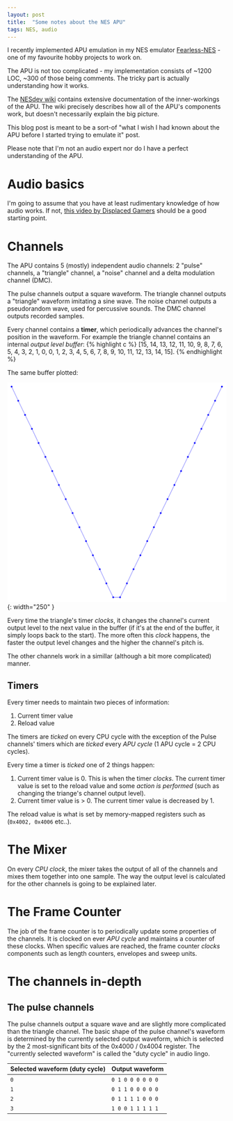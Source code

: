 ```yaml
---
layout: post
title:  "Some notes about the NES APU"
tags: NES, audio
---
```

I recently implemented APU emulation in my NES emulator [Fearless-NES](https://github.com/TomasKralCZ/Fearless-NES) - one of my favourite hobby projects to work on.

The APU is not too complicated - my implementation consists of ~1200 LOC, ~300 of those being comments. The tricky part is actually understanding how it works.

The [NESdev wiki](https://www.nesdev.org/wiki/APU) contains extensive documentation of the inner-workings of the APU. The wiki precisely describes how all of the APU's components work, but doesn't necessarily explain the big picture.

This blog post is meant to be a sort-of "what I wish I had known about the APU before I started trying to emulate it" post.

Please note that I'm not an audio expert nor do I have a perfect understanding of the APU.

# Audio basics

I'm going to assume that you have at least rudimentary knowledge of how audio works. If not, [this video by Displaced Gamers](https://youtu.be/mJnz6dEWwIw) should be a good starting point.

# Channels

The APU contains 5 (mostly) independent audio channels: 2 "pulse" channels, a "triangle" channel, a "noise" channel and a delta modulation channel (DMC).

The pulse channels output a square waveform. The triangle channel outputs a "triangle" waveform imitating a sine wave. The noise channel outputs a pseudorandom wave, used for percussive sounds. The DMC channel outputs recorded samples.

Every channel contains a **timer**, which periodically advances the channel's position in the waveform. For example the triangle channel contains an internal *output level buffer*:
{% highlight c %}
[15, 14, 13, 12, 11, 10,  9,  8,  7,  6,  5,  4, 3,  2,  1,  0, 0,  1,  2,  3,  4,  5,  6,  7,  8,  9, 10, 11, 12, 13, 14, 15].
{% endhighlight %}

The same buffer plotted:

![TriangleChannelOutputPlot](/assets/triangle-plot.svg){: width="250" }

Every time the triangle's timer *clocks*, it changes the channel's current output level to the next value in the buffer (if it's at the end of the buffer, it simply loops back to the start). The more often this *clock* happens, the faster the output level changes and the higher the channel's pitch is.

The other channels work in a simillar (although a bit more complicated) manner.

## Timers

Every timer needs to maintain two pieces of information:
1. Current timer value
2. Reload value

The timers are *ticked* on every CPU cycle with the exception of the Pulse channels' timers which are *ticked* every *APU cycle* (1 APU cycle = 2 CPU cycles).

Every time a timer is *ticked* one of 2 things happen:
1. Current timer value is 0. This is when the timer *clocks*. The current timer value is set to the reload value and some *action is performed* (such as changing the triange's channel output level).
2. Current timer value is > 0. The current timer value is decreased by 1.

The reload value is what is set by memory-mapped registers such as (`0x4002, 0x4006` etc..).

# The Mixer

On every *CPU clock*, the mixer takes the output of all of the channels and mixes them together into one sample. The way the output level is calculated for the other channels is going to be explained later.

# The Frame Counter

The job of the frame counter is to periodically update some properties of the channels. It is clocked on ever *APU cycle* and maintains a counter of these clocks. When specific values are reached, the frame counter *clocks* components such as length counters, envelopes and sweep units.

# The channels in-depth

## The pulse channels

The pulse channels output a square wave and are slightly more complicated than the triangle channel. The basic shape of the pulse channel's waveform is determined by the currently selected output waveform, which is selected by the 2 most-significant bits of the 0x4000 / 0x4004 register. The "currently selected waveform" is called the "duty cycle" in audio lingo.

| Selected waveform (duty cycle) | Output waveform   |
|--------------------------------|-------------------|
| `0`                            | `0 1 0 0 0 0 0 0` |
| `1`                            | `0 1 1 0 0 0 0 0` |
| `2`                            | `0 1 1 1 1 0 0 0` |
| `3`                            | `1 0 0 1 1 1 1 1` |
